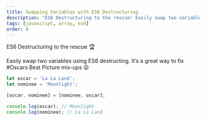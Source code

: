 ```yaml
---
title: Swapping Variables with ES6 Destructuring
description: "ES6 Destructuring to the rescue! Easily swap two variables using ES6 destructing. It's a great way to fix #Oscars Best Picture mix-up..."
tags: [javascript, array, es6]
order: 8
---
```


ES6 Destructuring to the rescue 🏆

Easily swap two variables using ES6 destructing. It’s a great way to fix #Oscars Best Picture mix-ups 😜

```javascript
let oscar = 'La La Land';
let nominee = 'Moonlight';

[oscar, nominee] = [nominee, oscar];

console.log(oscar); // Moonlight
console.log(nominee); // La La Land
```
